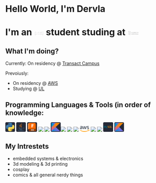 # Hello World, I'm Dervla 
<!-- put gif here -->
# I'm an [<img src="./images/ise.PNG" width="6%" >](https://software-engineering.ie/) student studing at [<img src="./images/ul.PNG" width="7%" >](https://www.ul.ie/) 

<!--## Contact Me:-->

## What I'm doing?
Currently: On residency @ [Transact Campus](https://transactcampus.com/)

Prevoiusly: 
- On residency @ [AWS](https://aws.amazon.com/)
- Studying @ [UL](https://www.ul.ie/) 

## Programming Languages & Tools (in order of knowledge:
[<img src="./images/python.png" width="6%" >](https://www.python.org/) [<img src="./images/java.png" width="6%" >](https://www.java.com/en/) [<img src="./images/fusion360.png" width="6%" >](https://www.autodesk.eu/) [<img src="./images/rasppi.png" width="6%" >](https://www.raspberrypi.com/) [<img src="./images/mircobit.png" width="6%" >](https://microbit.org/) [<img src="./images/kotlin.png" width="6%" >](https://kotlinlang.org/)[<img src="./images/postman.png" width="6%" >](https://www.postman.com/) [<img src="./images/c++.png" width="6%" >]() [<img src="./images/html.png" width="6%" >]() [<img src="./images/aws.png" width="6%" >](https://aws.amazon.com/) [<img src="./images/css.png" width="6%" >]() [<img src="./images/figma.png" width="6%" >](https://www.figma.com/)
[<img src="./images/sql.png" width="6%" >](https://www.mysql.com/) [<img src="./images/kotlin.png" width="6%" >](https://kotlinlang.org/)

## My Intrestets
- embedded systems & electronics
- 3d modeling & 3d printing
- cosplay
- comics & all general nerdy things
